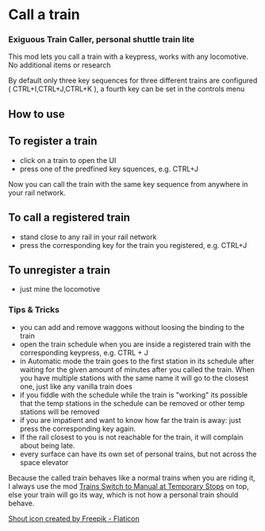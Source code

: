 # Call a train
### Exiguous Train Caller, personal shuttle train lite
This mod lets you call a train with a keypress, works with any locomotive.
No additional items or research

By default only three key sequences for three different trains are configured ( CTRL+I,CTRL+J,CTRL+K ), a fourth key can be set in the controls menu

## How to use

## To register a train

* click on a train to open the UI
* press one of the predfined key squences, e.g. CTRL+J

Now you can call the train with the same key sequence from anywhere in your rail network. 

## To call a registered train

* stand close to any rail in your rail network
* press the corresponding key for the train you registered, e.g. CTRL+J

## To unregister a train

* just mine the locomotive

### Tips & Tricks

* you can add and remove waggons without loosing the binding to the train
* open the train schedule when you are inside a registered train with the corresponding keypress, e.g. CTRL + J
* in Automatic mode the train goes to the first station in its schedule after waiting for the given amount of minutes after you called the train. When you have multiple stations with the same name it will go to the closest one, just like any vanilla train does
* if you fiddle with the schedule while the train is "working" its possible that the temp stations in the schedule can be removed or other temp stations will be removed
* if you are impatient and want to know how far the train is away: just press the corresponding key again.
* If the rail closest to you is not reachable for the train, it will complain about being late.
* every surface can have its own set of personal trains, but not across the space elevator

Because the called train behaves like a normal trains when you are riding it, I always use the mod [Trains Switch to Manual at Temporary Stops](https://mods.factorio.com/mod/manual-trains-at-temp-stops) on top, else your train will go its way, which is not how a personal train should behave.

[Shout icon created by Freepik - Flaticon](https://www.flaticon.com/free-icons/shout)
